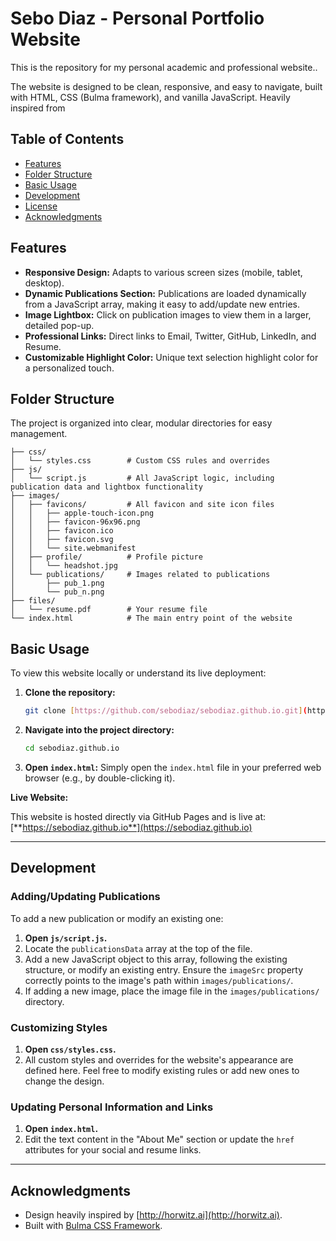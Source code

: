 # Sebo Diaz - Personal Portfolio Website

This is the repository for my personal academic and professional website..

The website is designed to be clean, responsive, and easy to navigate, built with HTML, CSS (Bulma framework), and vanilla JavaScript. Heavily inspired from 

## Table of Contents

-   [Features](#features)
-   [Folder Structure](#folder-structure)
-   [Basic Usage](#basic-usage)
-   [Development](#development)
-   [License](#license)
-   [Acknowledgments](#acknowledgments)

## Features

* **Responsive Design:** Adapts to various screen sizes (mobile, tablet, desktop).
* **Dynamic Publications Section:** Publications are loaded dynamically from a JavaScript array, making it easy to add/update new entries.
* **Image Lightbox:** Click on publication images to view them in a larger, detailed pop-up.
* **Professional Links:** Direct links to Email, Twitter, GitHub, LinkedIn, and Resume.
* **Customizable Highlight Color:** Unique text selection highlight color for a personalized touch.

## Folder Structure

The project is organized into clear, modular directories for easy management.

```
├── css/
│   └── styles.css        # Custom CSS rules and overrides
├── js/
│   └── script.js         # All JavaScript logic, including publication data and lightbox functionality
├── images/
│   ├── favicons/         # All favicon and site icon files
│   │   ├── apple-touch-icon.png
│   │   ├── favicon-96x96.png
│   │   ├── favicon.ico
│   │   ├── favicon.svg
│   │   └── site.webmanifest
│   ├── profile/          # Profile picture
│   │   └── headshot.jpg
│   └── publications/     # Images related to publications
│       ├── pub_1.png
│       └── pub_n.png
├── files/
│   └── resume.pdf        # Your resume file
└── index.html            # The main entry point of the website
```

## Basic Usage

To view this website locally or understand its live deployment:

1.  **Clone the repository:**
    ```bash
    git clone [https://github.com/sebodiaz/sebodiaz.github.io.git](https://github.com/sebodiaz/sebodiaz.github.io.git)
    ```
2.  **Navigate into the project directory:**
    ```bash
    cd sebodiaz.github.io
    ```
3.  **Open `index.html`:** Simply open the `index.html` file in your preferred web browser (e.g., by double-clicking it).

**Live Website:**

This website is hosted directly via GitHub Pages and is live at:
[**https://sebodiaz.github.io**](https://sebodiaz.github.io)

---

## Development

### Adding/Updating Publications

To add a new publication or modify an existing one:

1.  **Open `js/script.js`.**
2.  Locate the `publicationsData` array at the top of the file.
3.  Add a new JavaScript object to this array, following the existing structure, or modify an existing entry. Ensure the `imageSrc` property correctly points to the image's path within `images/publications/`.
4.  If adding a new image, place the image file in the `images/publications/` directory.

### Customizing Styles

1.  **Open `css/styles.css`.**
2.  All custom styles and overrides for the website's appearance are defined here. Feel free to modify existing rules or add new ones to change the design.

### Updating Personal Information and Links

1.  **Open `index.html`.**
2.  Edit the text content in the "About Me" section or update the `href` attributes for your social and resume links.


---

## Acknowledgments

* Design heavily inspired by [http://horwitz.ai](http://horwitz.ai).
* Built with [Bulma CSS Framework](https://bulma.io/).